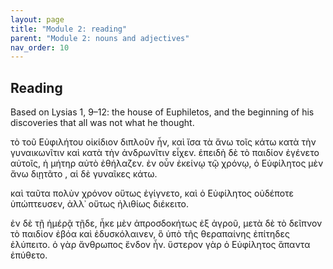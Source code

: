 ```yaml
---
layout: page
title: "Module 2: reading"
parent: "Module 2: nouns and adjectives"
nav_order: 10
---
```


## Reading


Based on Lysias 1, 9–12: the house of Euphiletos, and the beginning of his discoveries that all was not what he thought.

τὸ τοῦ Εὐφιλήτου οἰκίδιον διπλοῦν ἦν, καὶ ἴσα τὰ ἄνω τοῖς κάτω κατὰ τὴν γυναικωνῖτιν καὶ κατὰ τὴν ἀνδρωνῖτιν εἶχεν. ἐπειδὴ δὲ τὸ παιδίον ἐγένετο αὐτοῖς, ἡ μήτηρ αὐτὸ ἐθήλαζεν. ἐν οὖν ἐκείνῳ τῷ χρόνῳ, ὁ Εὐφίλητος μὲν ἄνω διῃτᾶτο , αἱ δὲ γυναῖκες κάτω. 

καὶ ταῦτα πολὺν χρόνον οὕτως ἐγίγνετο, καὶ ὁ Εὐφίλητος οὐδέποτε ὑπώπτευσεν, ἀλλ᾽ οὕτως ἠλιθίως διέκειτο.  

ἐν δὲ τῇ ἡμέρᾷ τῇδε, ἧκε μὲν ἀπροσδοκήτως ἐξ ἀγροῦ, μετὰ δὲ τὸ δεῖπνον τὸ παιδίον ἐβόα καὶ ἐδυσκόλαινεν, ὃ ὑπὸ τῆς θεραπαίνης ἐπίτηδες ἐλύπειτο. ὁ γὰρ ἄνθρωπος ἔνδον ἦν. ὕστερον γὰρ ὁ Εὐφίλητος ἅπαντα ἐπύθετο.
